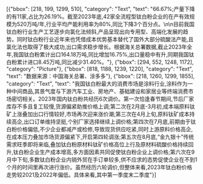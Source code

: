 [{"bbox": [218, 199, 1299, 510], "category": "Text", "text": "66.67%;产量下降的有11家,占比为26.19%。截至2023年底,42家全流程型钛白粉企业的在产有效规模为520万吨/年,行业平均产能利用率为80%,同比下降3个百分点。\n\n目前我国钛白粉行业生产工艺逐步向氯化法倾斜,产品呈现出向专用型、高端化发展的趋势。同时钛白粉行业近年来也凭借成本优势基本替代了国外大部分硫酸法产能,且氯化法也取得了极大成功,出口需求稳步增长。根据海关总署数据,截止2023年全年,我国钛白粉累计出口164.18万吨,同比增加16.75%,出口量稳中有升,同期我国钛白粉累计进口8.45万吨,同比减少31.40%。"}, {"bbox": [294, 552, 1248, 1172], "category": "Picture"}, {"bbox": [818, 1188, 1239, 1220], "category": "Text", "text": "数据来源：中国海关总署、涂多多"}, {"bbox": [218, 1260, 1299, 1855], "category": "Text", "text": "我国钛白粉最大的消费市场是涂料行业,涂料作为一种中间商品,其景气度与下游汽车工业、房地产、基础建设和家居业等终端消费市场密切相关。2023年国内钛白粉共经历6次调价。第一次恰逢春节期间,节后厂家库存不多且复工较慢,货源偏紧助推价格上调;第二次在2月底-3月初,成本端原料钛矿上涨叠加出口行情较好,市场再次迎来涨价潮;第三次在4月上旬,原料钛矿成本持续高企,出口订单维持坚挺,个别厂家选择继续上调价格;第四次在7月底,前期由于钛白粉价格偏低,不少企业都减产或检修,导致现货供应吃紧,同时上游原料价格高企,在成本压力叠加市场货源偏紧下,开启第四轮调涨;第五次在8月底,“金九银十”传统需求旺季即将来临,叠加钛白粉原材料钛矿价格高位上行及原材料硫酸价格持续回升,钛白粉企业生产成本增高,多方面因素共同促使钛白粉企业上调价格;第六次在9月中下旬,多数钛白粉企业内销外贸在手订单较多,供不应求的态势促使企业在不到1个月的时间里再次进行涨价。虽然经历六轮调价,但整体来看,2023年钛白粉价格走势较2021及2022年偏低。具体来看,其中第一季度末二季度"}]